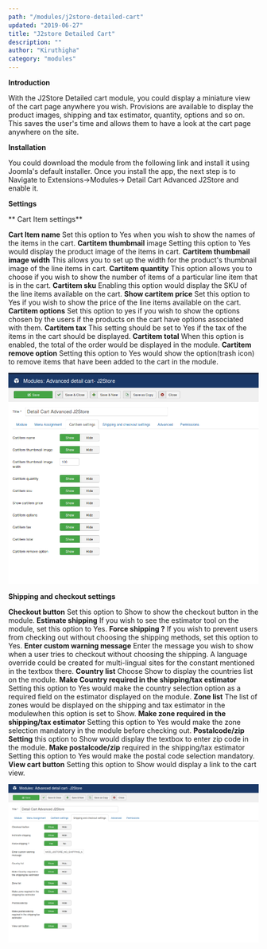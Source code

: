 ```yaml
---
path: "/modules/j2store-detailed-cart"
updated: "2019-06-27"
title: "J2store Detailed Cart"
description: ""
author: "Kiruthigha"
category: "modules"
---
```


**Introduction**

With the J2Store Detailed cart module, you could display a miniature view of the cart page anywhere you wish. Provisions are available to display the product images, shipping and tax estimator, quantity, options and so on.
This saves the user's time and allows them to have a look at the cart page anywhere on the site.

**Installation**

You could download the module from the following link and install it using Joomla's default installer.
Once you install the app, the next step is to Navigate to Extensions->Modules->	Detail Cart Advanced J2Store and enable it.

**Settings**

** Cart Item settings**

**Cart Item name**  Set this option to Yes when you wish to show the names of the items in the cart.
**Cartitem thumbmail** image Setting this option to Yes would display the product image of the items in cart.
**Cartitem thumbmail image width**  This allows you to set up the width for the product's thumbnail image of the line items in cart.
**Cartitem quantity** This option allows you to choose if you wish to show the number of items of a particular line item that is in the cart.
**Cartitem sku**  Enabling this option would display the SKU of the line items available on the cart.
**Show cartitem price** Set this option to Yes if you wish to show the price of the line items available on the cart.
**Cartitem options** Set this option to yes if you wish to show the options chosen by the users if the products on the cart have options associated with them.
**Cartitem tax** This setting should be set to Yes if the tax of the items in the cart should be displayed.
**Cartitem total** When this option is enabled, the total of the order would be displayed in the module.
**Cartitem remove option** Setting this option to Yes would show the option(trash icon) to remove items that have been added to the cart in the module.

![](../../images/modules/j2store-detailed-cart/jdc01.png)

**Shipping and checkout settings** 

**Checkout button** Set this option to Show to show the checkout button  in the module.
**Estimate shipping** If you wish to see the estimator tool on the module, set this option to Yes.
**Force shipping ?** If you wish to prevent users from checking out without choosing the shipping methods, set this option to Yes.
**Enter custom warning message** Enter the message you wish to show when a user tries to checkout without choosing the shipping. A language override could be created for multi-lingual sites for the constant mentioned in the textbox there.
**Country list** Choose Show to display the countries list on the module.
**Make Country required in the shipping/tax estimator**  Setting this option to Yes would make the country selection option as a required field on the estimator displayed on the module.
**Zone list** The list of zones would be displayed on the shipping and tax estimator in the modulewhen this option is set to Show. 
**Make zone required in the shipping/tax estimator** Setting this option to Yes would make the zone selection mandatory in the module before checking out.
**Postalcode/zip Setting** this option to Show would display the textbox to enter zip code in the module.
**Make postalcode/zip** required in the shipping/tax estimator Setting this option to Yes would make the postal code selection mandatory.
**View cart button** Setting this option to Show would display a link to the cart view.


![](../../images/modules/j2store-detailed-cart/jdc02.png)
